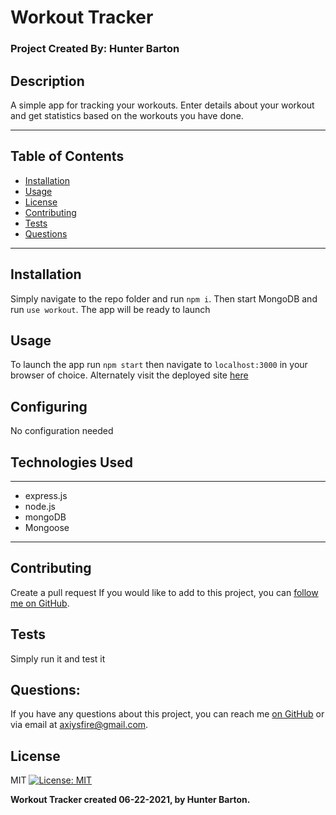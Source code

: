 # Workout Tracker

### Project Created By: Hunter Barton

## **Description**

A simple app for tracking your workouts. Enter details about your workout and get statistics based on the workouts you have done.

---

## **Table of Contents**

-  [Installation](#installation)
-  [Usage](#usage)
-  [License](#license)
-  [Contributing](#contributing)
-  [Tests](#tests)
-  [Questions](#questions)

---

## Installation

Simply navigate to the repo folder and run `npm i`. Then start MongoDB and run `use workout`. The app will be ready to launch

## Usage

To launch the app run `npm start` then navigate to `localhost:3000` in your browser of choice. Alternately visit the deployed site [here](https://workout-tracker-hb.herokuapp.com/)

## Configuring

No configuration needed

## Technologies Used

---

-  express.js
-  node.js
-  mongoDB
-  Mongoose

---

## Contributing

Create a pull request
If you would like to add to this project, you can [follow me on GitHub](https://github.com/mythosmystery).

## Tests

Simply run it and test it

## Questions:

If you have any questions about this project, you can reach me [on GitHub](https://github.com/mythosmystery)
or via email at axiysfire@gmail.com.

## License

MIT
[![License: MIT](https://img.shields.io/badge/License-MIT-yellow.svg)](https://opensource.org/licenses/MIT)

**Workout Tracker created 06-22-2021, by Hunter Barton.**
